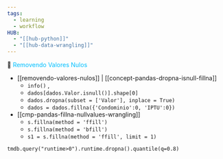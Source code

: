 ```yaml
---
tags:
  - learning
  - workflow
HUB:
  - "[[hub-python]]"
  - "[[hub-data-wrangling]]"
---
```


🧿<font color = 00bfff> Removendo Valores Nulos</font>
- [[removendo-valores-nulos]]   | [[concept-pandas-dropna-isnull-fillna]] 
	- `info()` , 
	- `dados[dados.Valor.isnull()].shape[0]` 
	- `dados.dropna(subset = ['Valor'], inplace = True)`
	- `dados = dados.fillna({'Condominio':0, 'IPTU':0})`
-  [[cmp-pandas-fillna-nullvalues-wrangling]]
	- `s.fillna(method = 'ffill')`
	- `s.fillna(method = 'bfill')`
	- `s1 = s.fillna(method = 'ffill', limit = 1)`


```
tmdb.query("runtime>0").runtime.dropna().quantile(q=0.8)
```
